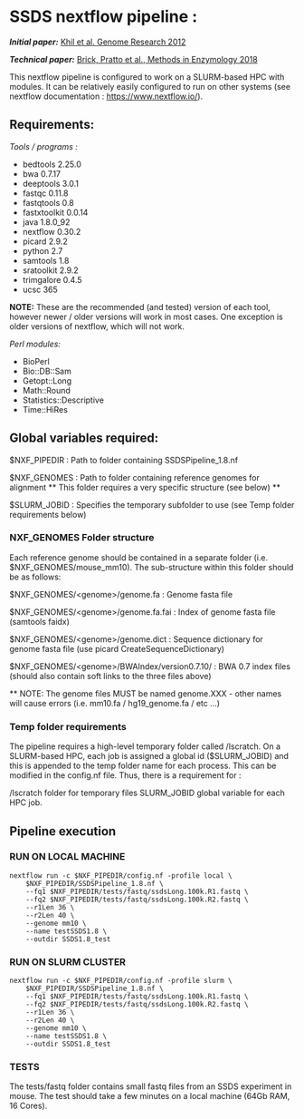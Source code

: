 # SSDS nextflow pipeline :
**_Initial paper:_** [Khil et al. Genome Research 2012](https://genome.cshlp.org/content/22/5/957.long)

**_Technical paper:_** [Brick, Pratto et al., Methods in Enzymology 2018](https://www.sciencedirect.com/science/article/pii/S0076687917303750?via%3Dihub)

This nextflow pipeline is configured to work on a SLURM-based HPC with modules. It can be relatively easily configured to run on other systems (see nextflow documentation : https://www.nextflow.io/).

## Requirements:
*Tools / programs :*
- bedtools	2.25.0
- bwa	0.7.17
- deeptools	3.0.1
- fastqc	0.11.8
- fastqtools	0.8
- fastxtoolkit	0.0.14
- java	1.8.0_92
- nextflow	0.30.2
- picard	2.9.2
- python	2.7
- samtools	1.8
- sratoolkit	2.9.2
- trimgalore	0.4.5
- ucsc	365

**NOTE:** These are the recommended (and tested) version of each tool, however newer / older versions will work in most cases. One exception is older versions of nextflow, which will not work.

*Perl modules:*
- BioPerl
- Bio::DB::Sam
- Getopt::Long
- Math::Round
- Statistics::Descriptive
- Time::HiRes

## Global variables required:
$NXF_PIPEDIR   : Path to folder containing SSDSPipeline_1.8.nf

$NXF_GENOMES   : Path to folder containing reference genomes for alignment
                 ** This folder requires a very specific structure (see below) **

$SLURM_JOBID   : Specifies the temporary subfolder to use  (see Temp folder requirements below)

### NXF_GENOMES Folder structure
Each reference genome should be contained in a separate folder (i.e. $NXF_GENOMES/mouse_mm10). The sub-structure within this folder should be as follows:

$NXF_GENOMES/\<genome\>/genome.fa                : Genome fasta file

$NXF_GENOMES/\<genome\>/genome.fa.fai            : Index of genome fasta file (samtools faidx)

$NXF_GENOMES/\<genome\>/genome.dict              : Sequence dictionary for genome fasta file (use picard CreateSequenceDictionary)

$NXF_GENOMES/\<genome\>/BWAIndex/version0.7.10/  : BWA 0.7 index files (should also contain soft links to the three files above)

** NOTE: The genome files MUST be named genome.XXX - other names will cause errors (i.e. mm10.fa / hg19_genome.fa / etc ...)

### Temp folder requirements
The pipeline requires a high-level temporary folder called /lscratch. On a SLURM-based HPC, each job is assigned a global id ($SLURM_JOBID) and this is appended to the temp folder name for each process. This can be modified in the config.nf file. Thus, there is a requirement for :

/lscratch folder for temporary files
SLURM_JOBID global variable for each HPC job.

## Pipeline execution

### RUN ON LOCAL MACHINE
```
nextflow run -c $NXF_PIPEDIR/config.nf -profile local \
    $NXF_PIPEDIR/SSDSPipeline_1.8.nf \
    --fq1 $NXF_PIPEDIR/tests/fastq/ssdsLong.100k.R1.fastq \
    --fq2 $NXF_PIPEDIR/tests/fastq/ssdsLong.100k.R2.fastq \
    --r1Len 36 \
    --r2Len 40 \
    --genome mm10 \
    --name testSSDS1.8 \
    --outdir SSDS1.8_test
```

### RUN ON SLURM CLUSTER
```
nextflow run -c $NXF_PIPEDIR/config.nf -profile slurm \
    $NXF_PIPEDIR/SSDSPipeline_1.8.nf \
    --fq1 $NXF_PIPEDIR/tests/fastq/ssdsLong.100k.R1.fastq \
    --fq2 $NXF_PIPEDIR/tests/fastq/ssdsLong.100k.R2.fastq \
    --r1Len 36 \
    --r2Len 40 \
    --genome mm10 \
    --name testSSDS1.8 \
    --outdir SSDS1.8_test
```

### TESTS
The tests/fastq folder contains small fastq files from an SSDS experiment in mouse. The test should take a few minutes on a local machine (64Gb RAM, 16 Cores).
